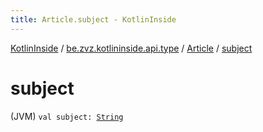 ```yaml
---
title: Article.subject - KotlinInside
---
```


[KotlinInside](../../index.html) / [be.zvz.kotlininside.api.type](../index.html) / [Article](index.html) / [subject](./subject.html)

# subject

(JVM) `val subject: `[`String`](https://kotlinlang.org/api/latest/jvm/stdlib/kotlin/-string/index.html)
